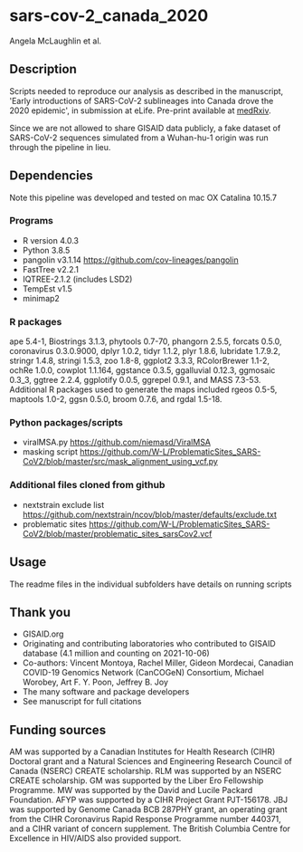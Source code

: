 # sars-cov-2_canada_2020
Angela McLaughlin et al. 

## Description
Scripts needed to reproduce our analysis as described in the manuscript, 'Early introductions of SARS-CoV-2 sublineages into Canada drove the 2020 epidemic', in submission at eLife. Pre-print available at [medRxiv](https://www.medrxiv.org/content/10.1101/2021.04.09.21255131v3).

Since we are not allowed to share GISAID data publicly, a fake dataset of SARS-CoV-2 sequences simulated from a Wuhan-hu-1 origin was run through the pipeline in lieu.

## Dependencies
Note this pipeline was developed and tested on mac OX Catalina 10.15.7 

### Programs
* R version 4.0.3
* Python 3.8.5
* pangolin v3.1.14 https://github.com/cov-lineages/pangolin
* FastTree v2.2.1 
* IQTREE-2.1.2 (includes LSD2)
* TempEst v1.5 
* minimap2 

### R packages
ape 5.4-1, Biostrings 3.1.3, phytools 0.7-70, phangorn 2.5.5, forcats 0.5.0, coronavirus 0.3.0.9000, dplyr 1.0.2, tidyr 1.1.2, plyr 1.8.6, lubridate 1.7.9.2, stringr 1.4.8, stringi 1.5.3, zoo 1.8-8, ggplot2 3.3.3, RColorBrewer 1.1-2, ochRe 1.0.0, cowplot 1.1.164, ggstance 0.3.5, ggalluvial 0.12.3, ggmosaic 0.3_3, ggtree 2.2.4, ggplotify 0.0.5, ggrepel 0.9.1, and MASS 7.3-53. Additional R packages used to generate the maps included rgeos 0.5-5, maptools 1.0-2, ggsn 0.5.0, broom 0.7.6, and rgdal 1.5-18.

### Python packages/scripts
* viralMSA.py https://github.com/niemasd/ViralMSA
* masking script https://github.com/W-L/ProblematicSites_SARS-CoV2/blob/master/src/mask_alignment_using_vcf.py

### Additional files cloned from github
* nextstrain exclude list https://github.com/nextstrain/ncov/blob/master/defaults/exclude.txt
* problematic sites https://github.com/W-L/ProblematicSites_SARS-CoV2/blob/master/problematic_sites_sarsCov2.vcf

## Usage
The readme files in the individual subfolders have details on running scripts

## Thank you
* GISAID.org
* Originating and contributing laboratories who contributed to GISAID database (4.1 million and counting on 2021-10-06)
* Co-authors: Vincent Montoya, Rachel Miller, Gideon Mordecai, Canadian COVID-19 Genomics Network (CanCOGeN) Consortium, Michael Worobey, Art F. Y. Poon, Jeffrey B. Joy
* The many software and package developers
* See manuscript for full citations

## Funding sources
AM was supported by a Canadian Institutes for Health Research (CIHR) Doctoral grant and a Natural Sciences and Engineering Research Council of Canada (NSERC) CREATE scholarship. RLM was supported by an NSERC CREATE scholarship. GM was supported by the Liber Ero Fellowship Programme. MW was supported by the David and Lucile Packard Foundation. AFYP was supported by a CIHR Project Grant PJT-156178. JBJ was supported by Genome Canada BCB 287PHY grant, an operating grant from the CIHR Coronavirus Rapid Response Programme number 440371, and a CIHR variant of concern supplement. The British Columbia Centre for Excellence in HIV/AIDS also provided support.

